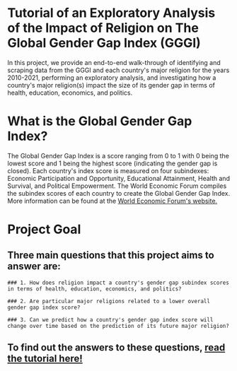 # Tutorial of an Exploratory Analysis of the Impact of Religion on The Global Gender Gap Index (GGGI)

In this project, we provide an end-to-end walk-through of identifying and scraping data from the GGGI and each country's major religion for the years 2010-2021, performing an exploratory analysis, and investigating how a country's major religion(s) impact the size of its gender gap in terms of health, education, economics, and politics. 
      
# What is the Global Gender Gap Index?         
The Global Gender Gap Index is a score ranging from 0 to 1 with 0 being the lowest score and 1 being the highest score (indicating the gender gap is closed). Each country's index score is measured on four subindexes: Economic Participation and Opportunity, Educational Attainment, Health and Survival, and Political Empowerment. The World Economic Forum compiles the subindex scores of each country to create the Global Gender Gap Index. More information can be found at the [World Economic Forum's website.](https://www.weforum.org/)      
     
# Project Goal     
## Three main questions that this project aims to answer are:
```
### 1. How does religion impact a country's gender gap subindex scores in terms of health, education, economics, and politics?

### 2. Are particular major religions related to a lower overall gender gap index score?

### 3. Can we predict how a country's gender gap index score will change over time based on the prediction of its future major religion?
```
      
## To find out the answers to these questions, [read the tutorial here!](https://mmiguez1.github.io/gggi_data_analysis/)
